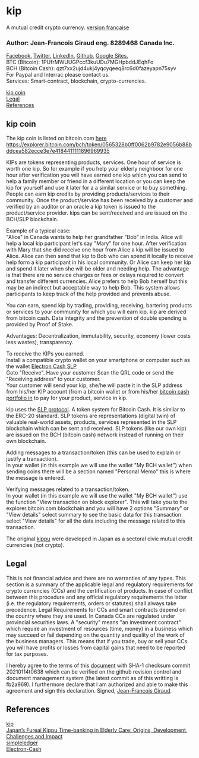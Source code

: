 # kip
A mutual credit crypto currency. [version francaise](https://github.com/jean-francoisgiraud/kip-fr/)  
### Author: Jean-Francois Giraud eng. 8289468 Canada Inc.

[Facebook.](https://www.facebook.com/jeanfrancois.giraud.52/) [Twitter.](https://twitter.com/8289468) [LinkedIn.](https://linkedin.com/in/jfgiraudengineer) [Github.](https://github.com/jean-francoisgiraud/DigitalCurrenciesKnowledgeBase) [Google Sites.](https://sites.google.com/site/8289468canadainc)  
BTC (Bitcoin): 1PUfrMWUUGPccf3kuUDu7MGHpbddJEqhFo  
BCH (Bitcoin Cash): qzt7xx2ujd4ukj4yqcyqeeq8rc6d0fazeyapn75syv  
For Paypal and Interrac please contact us.  
Services: Smart-contract, blockchain, crypto-currencies.  

[kip coin](#kip-coin)  
[Legal](#Legal)  
[References](#References)  


## kip coin 
The kip coin is listed on bitcoin.com [here](https://explorer.bitcoin.com/bch/token/0565328b0ff0062b9782e9056b88bddcea582ecce3e7e4184411111896969935)  
https://explorer.bitcoin.com/bch/token/0565328b0ff0062b9782e9056b88bddcea582ecce3e7e4184411111896969935

KIPs are tokens representing products, services. One hour of service is worth one kip. So for example if you help your elderly neighboor for one hour after verification you will have earned one kip which you can send to help a family member or friend in a different location or you can keep the kip for yourself and use it later for a a similar service or to buy something. People can earn kip credits by providing products/services to their community. Once the product/service has been received by a customer and verified by an auditor or an oracle a kip token is issued to the product/service provider. kips can be sent/received and are issued on the BCH/SLP blockchain.  

Example of a typical case:  
"Alice" in Canada wants to help her grandfather "Bob" in India. Alice will help a local kip participant let's say "Mary" for one hour. After verification with Mary that she did receive one hour from Alice a kip will be issued to Alice. Alice can then send that kip to Bob who can spend it locally to receive help form a kip participant in his local community.  Or Alice can keep her kip and spend it later when she will be older and needing help. The advantage is that there are no service charges or fees or delays required to convert and transfer different currencies. Alice prefers to help Bob herself but this may be an indirect but acceptable way to help Bob. This system allows participants to keep track of the help provided and prevents abuse.  

You can earn, spend kip by trading, providing, receiving, bartering products or services to your community for which you will earn kip. kip are derived from bitcoin cash. Data integrity and the prevention of double spending is provided by Proof of Stake.  

Advantages: Decentralization, immutability, security, economy (lower costs less wastes), transparency.  

To receive the KIPs you earned.  
Install a compatible crypto wallet on your smartphone or computer such as the wallet [Electron Cash SLP](https://simpleledger.cash/project/electron-cash-slp-edition/)  
Goto "Receive". Have your customer Scan the QRL code or send the "Receiving address" to your customer.  
Your customer will send your kip, she/he will paste it in the SLP address from his/her KIP account (from a bitcoin wallet or from his/her [bitcoin cash portfolio in](https://mint.bitcoin.com/#/portfolio) to pay for your product, service in kip.  

kip uses the [SLP protocol](https://simpleledger.cash). A token system for Bitcoin Cash. It is similar to the ERC-20 standard. SLP tokens are representations (digital twin) of valuable real-world assets, products, services represented in the SLP blockchain which can be sent and received. SLP tokens (like our own kip) are issued on the BCH (bitcoin cash) network instead of running on their own blockchain.  

Adding messages to a transaction/token (this can be used to explain or justify a transaction).  
In your wallet (in this example we will use the wallet "My BCH wallet") when sending coins there will be a section named "Personal Memo" this is where the message is entered. 

Verifying messages related to a transaction/token.  
In your wallet (in this example we will use the wallet "My BCH wallet") use the function "View transaction on block explorer". This will take you to the explorer.bitcoin.com blockchain and you will have 2 options "Summary" or "View details" select summary to see the basic data for this transaction select "View details" for all the data including the message related to this transaction.  

The original [kippu](https://en.wikipedia.org/wiki/Fureai_kippu) were developed in Japan as a sectoral civic mutual credit currencies (not crypto). 

## Legal

This is not financial advice and there are no warranties of any types. This section is a summary of the applicable legal and regulatory requirements for crypto currencies (CCs) and the certification of products. In case of conflict between this procedure and any official regulatory requirements the latter (i.e. the regulatory requirements, orders or statutes) shall always take precedence. Legal Requirements for CCs and smart contracts depend on the country where they are used. In Canada CCs are regulated under provincial securities laws. A "security" means "an investment contract" which require an investment of resources (time, money) in a business which may succeed or fail depending on the quantity and quality of the work of the business managers. This means that if you trade, buy or sell your CCs you will have profits or losses from capital gains that need to be reported for tax purposes. 

I hereby agree to the terms of this [document](https://github.com/jean-francoisgiraud/DigitalCertificationServices) with SHA-1 checksum commit 20210114t0638 which can be verified on the github revision control and document management system (the latest commit as of this writting is fb2a969). I furthermore declare that I am authorized and able to make this agreement and sign this declaration.  Signed, [Jean-Francois Giraud](https://github.com/jean-francoisgiraud). 

## References  
[kip](https://explorer.bitcoin.com/bch/token/0565328b0ff0062b9782e9056b88bddcea582ecce3e7e4184411111896969935)  
[Japan’s Fureai Kippu Time-banking in Elderly Care: Origins, Development, Challenges and Impact](https://ijccr.net/2012/08/16/japans-fureai-kippu-time-banking-in-%e2%80%a8elderly-care-origins-development-%e2%80%a8challenges-and-impact/)  
[simpleledger](https://simpleledger.cash)  
[Electron-Cash](https://github.com/Electron-Cash/Electron-Cash)  
